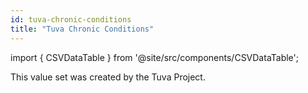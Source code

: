 ```yaml
---
id: tuva-chronic-conditions
title: "Tuva Chronic Conditions"
---
```


import { CSVDataTable } from '@site/src/components/CSVDataTable';

This value set was created by the Tuva Project.  

<CSVDataTable csvUrl="https://raw.githubusercontent.com/tuva-health/tuva_chronic_conditions/main/seeds/tuva_chronic_conditions__tuva_chronic_conditions_hierarchy.csv" />
